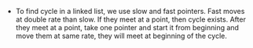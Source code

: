 * To find cycle in a linked list, we use slow and fast pointers. Fast moves at double rate than slow. If they meet at a 
  point, then cycle exists. After they meet at a point, take one pointer and start it from beginning and move them at
  same rate, they will meet at beginning of the cycle.